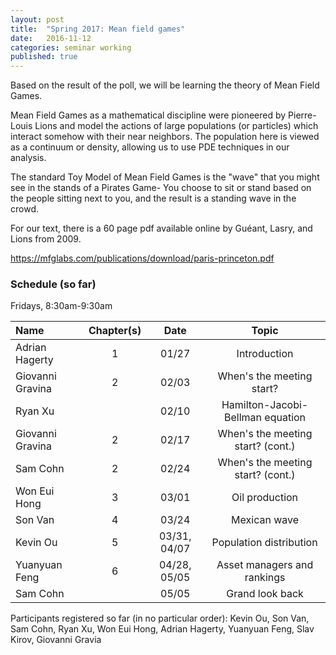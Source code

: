 ```yaml
---
layout: post
title:  "Spring 2017: Mean field games"
date:   2016-11-12
categories: seminar working
published: true
---
```

Based on the result of the poll, we will be learning the theory of Mean Field Games.

Mean Field Games as a mathematical discipline were pioneered by Pierre-Louis Lions and model the actions of large populations (or particles) which interact somehow with their near neighbors. The population here is viewed as a continuum or density, allowing us to use PDE techniques in our analysis.

The standard Toy Model of Mean Field Games is the "wave" that you might see in the stands of a Pirates Game- You choose to sit or stand based on the people sitting next to you, and the result is a standing wave in the crowd.

For our text, there is a 60 page pdf available online by Guéant, Lasry, and Lions from 2009.

<https://mfglabs.com/publications/download/paris-princeton.pdf>

### Schedule (so far)

Fridays, 8:30am-9:30am


| Name                   | Chapter(s)     | Date                  | Topic                             |
|:-----------------------|:---------------:|:-------------------:|:----------------------------------:|
| Adrian Hagerty         | 1              | 01/27                 | Introduction               |
| Giovanni Gravina       | 2              | 02/03                 | When's the meeting start?         |
| Ryan Xu                |                | 02/10                 |Hamilton-Jacobi-Bellman equation   |
| Giovanni Gravina       | 2              | 02/17                 | When's the meeting start? (cont.) |
| Sam Cohn              | 2              | 02/24                 | When's the meeting start? (cont.) |
| Won Eui Hong           | 3              | 03/01                 | Oil production              |
| Son Van                | 4              | 03/24                 | Mexican wave    |
| Kevin Ou               | 5              | 03/31, 04/07           | Population distribution |
| Yuanyuan Feng          | 6              | 04/28, 05/05          | Asset managers and rankings |
| Sam Cohn               |                | 05/05               | Grand look back       |


Participants registered so far (in no particular order): Kevin Ou, Son Van,  Sam Cohn, Ryan Xu, Won Eui Hong, Adrian Hagerty, Yuanyuan Feng, Slav Kirov, Giovanni Gravia
